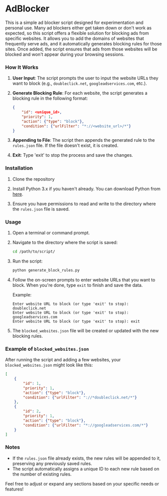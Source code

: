 # AdBlocker
This is a simple ad blocker script designed for experimentation and personal use. Many ad blockers either get taken down or don't work as expected, so this script offers a flexible solution for blocking ads from specific websites. It allows you to add the domains of websites that frequently serve ads, and it automatically generates blocking rules for those sites. Once added, the script ensures that ads from those websites will be blocked and won't appear during your browsing sessions.

### How It Works
1. **User Input**: The script prompts the user to input the website URLs they want to block (e.g., `doubleclick.net`, `googleadservices.com`, etc.).
2. **Generate Blocking Rule**: For each website, the script generates a blocking rule in the following format:
   ```json
   {
       "id": <unique_id>,
       "priority": 1,
       "action": {"type": "block"},
       "condition": {"urlFilter": "*://<website_url>/*"}
   }
   ```
3. **Appending to File**: The script then appends the generated rule to the `rules.json` file. If the file doesn't exist, it is created.

4. **Exit**: Type 'exit' to stop the process and save the changes.

### Installation
1. Clone the repository 

2. Install Python 3.x if you haven't already. You can download Python from [here](https://www.python.org/downloads/).

3. Ensure you have permissions to read and write to the directory where the `rules.json` file is saved.

### Usage
1. Open a terminal or command prompt.

2. Navigate to the directory where the script is saved:
   ```bash
   cd /path/to/script/
   ```

3. Run the script:
   ```bash
   python generate_block_rules.py
   ```

4. Follow the on-screen prompts to enter website URLs that you want to block. When you're done, type `exit` to finish and save the data.

   Example:
   ```
   Enter website URL to block (or type 'exit' to stop): doubleclick.net
   Enter website URL to block (or type 'exit' to stop): googleadservices.com
   Enter website URL to block (or type 'exit' to stop): exit
   ```

5. The `blocked_websites.json` file will be created or updated with the new blocking rules.

### Example of `blocked_websites.json`
After running the script and adding a few websites, your `blocked_websites.json` might look like this:

```json
[
    {
        "id": 1,
        "priority": 1,
        "action": {"type": "block"},
        "condition": {"urlFilter": "://*doubleclick.net/*"}
    },
    {
        "id": 2,
        "priority": 1,
        "action": {"type": "block"},
        "condition": {"urlFilter": "*://googleadservices.com/*"}
    }
]
```

### Notes
- If the `rules.json` file already exists, the new rules will be appended to it, preserving any previously saved rules.
- The script automatically assigns a unique ID to each new rule based on the number of existing rules.

Feel free to adjust or expand any sections based on your specific needs or features!
